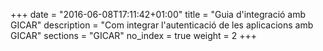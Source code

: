 +++
date        = "2016-06-08T17:11:42+01:00"
title       = "Guia d'integració amb GICAR"
description = "Com integrar l'autenticació de les aplicacions amb GICAR"
sections    = "GICAR"
no_index 	= true
weight 		= 2
+++
